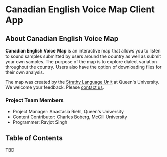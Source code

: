 # Canadian English Voice Map Client App

## About Canadian English Voice Map

**Canadian English Voice Map** is an interactive map that allows you to listen to sound samples submitted by users around the country as well as submit your own samples. The purpose of the map is to explore dialect variation throughout the country. Users also have the option of downloading files for their own analysis.

The map was created by the [Strathy Language Unit](http://www.queensu.ca/strathy/) at Queen's University. We welcome your feedback. Please [contact us](mailto:CVM@queensu.ca).

### Project Team Members

- Project Manager: Anastasia Riehl, Queen's University
- Content Contributor: Charles Boberg, McGill University
- Programmer: Ravjot Singh

## Table of Contents

TBD
